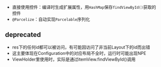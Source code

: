 * 直接使用控件：编译时生成扩展属性，用`HashMap`保存`findViewById()`获取的控件
* `@Parcelize`：自动实现`Parcelable`序列化

## deprecated
* res下的任何id都可以被访问，有可能因访问了非当前Layout下的id而出错
* 这主要体现在Configuration中的对应布局不全时，运行时可能出现NPE
* ViewHolder里使用时，实际是通过itemView.findViewById()调用